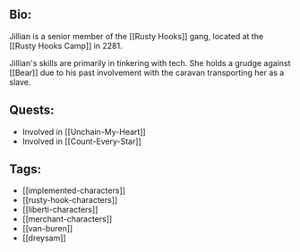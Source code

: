 ## Bio:

Jillian is a senior member of the [[Rusty Hooks]] gang, located at the [[Rusty Hooks Camp]] in 2281.

Jillian's skills are primarily in tinkering with tech. She holds a grudge against [[Bear]] due to his past involvement with the caravan transporting her as a slave.

## Quests:

- Involved in [[Unchain-My-Heart]]
- Involved in [[Count-Every-Star]]

## Tags:

- [[implemented-characters]]
- [[rusty-hook-characters]]
- [[liberti-characters]]
- [[merchant-characters]]
- [[van-buren]]
- [[dreysam]]